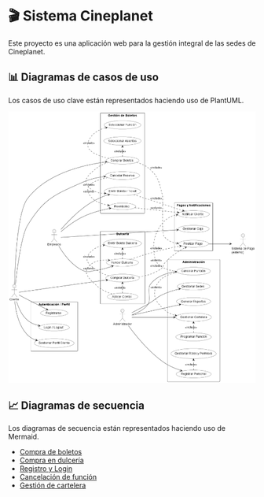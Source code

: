 # 🎬 Sistema Cineplanet

Este proyecto es una aplicación web para la gestión integral de las sedes de Cineplanet.

## 📊 Diagramas de casos de uso
Los casos de uso clave están representados haciendo uso de PlantUML.

![](out/Diagramas/CasosDeUso/Cineplanet.png)

## 📈 Diagramas de secuencia

Los diagramas de secuencia están representados haciendo uso de Mermaid.

- [Compra de boletos](Diagramas/compra-boletos.mmd)
- [Compra en dulcería](Diagramas/compra-dulceria.mmd)
- [Registro y Login](Diagramas/registro-login.mmd)
- [Cancelación de función](Diagramas/cancelar-reserva.mmd)
- [Gestión de cartelera](Diagramas/gestion-cartelera.mmd)
